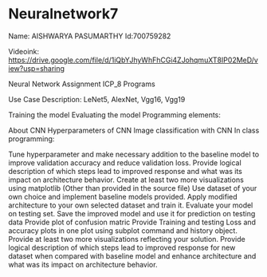 # Neuralnetwork7
Name: AISHWARYA PASUMARTHY
Id:700759282

Videoink: https://drive.google.com/file/d/1iQbYJhyWhFhCGi4ZJohqmuXT8IP02MeD/view?usp=sharing

Neural Network Assignment ICP_8 Programs

Use Case Description: LeNet5, AlexNet, Vgg16, Vgg19

Training the model
Evaluating the model
Programming elements:

About CNN
Hyperparameters of CNN
Image classification with CNN
In class programming:

Tune hyperparameter and make necessary addition to the baseline model to improve validation accuracy and reduce validation loss.
Provide logical description of which steps lead to improved response and what was its impact on architecture behavior.
Create at least two more visualizations using matplotlib (Other than provided in the source file)
Use dataset of your own choice and implement baseline models provided.
Apply modified architecture to your own selected dataset and train it.
Evaluate your model on testing set.
Save the improved model and use it for prediction on testing data
Provide plot of confusion matric
Provide Training and testing Loss and accuracy plots in one plot using subplot command and history object.
Provide at least two more visualizations reflecting your solution.
Provide logical description of which steps lead to improved response for new dataset when compared with baseline model and enhance architecture and what was its impact on architecture behavior.
